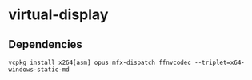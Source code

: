 # virtual-display


## Dependencies
```shell
vcpkg install x264[asm] opus mfx-dispatch ffnvcodec --triplet=x64-windows-static-md
```